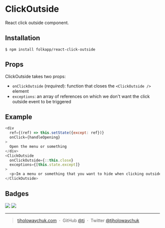 
# ClickOutside

React click outside component.

## Installation

```
$ npm install folkapp/react-click-outside
```

## Props

ClickOutside takes two props:
- `onClickOutside` (*required*): function that closes the `<ClickOutside />` element
- `exceptions`: an array of references on which we don't want the click outside event to be triggered

## Example

```js
<div
  ref={(ref) => this.setState({except: ref})}
  onClick={handleOpening}
>
  Open the menu or something
</div>
<ClickOutside
  onClickOutside={::this.close}
  exceptions={[this.state.except]}
>
  <p>Im a menu or something that you want to hide when clicking outside.</p>
</ClickOutside>
```

## Badges

![](https://img.shields.io/badge/license-MIT-blue.svg)
![](https://img.shields.io/badge/status-stable-green.svg)

---

> [tjholowaychuk.com](http://tjholowaychuk.com) &nbsp;&middot;&nbsp;
> GitHub [@tj](https://github.com/tj) &nbsp;&middot;&nbsp;
> Twitter [@tjholowaychuk](https://twitter.com/tjholowaychuk)
